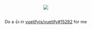 <div align="center">
    <img src="https://user-images.githubusercontent.com/78584173/227779620-e90a2d76-18e2-4e57-8bc4-6f4d54b1d282.gif" />
    <br /><br />
    <p> Do a 👍 in <a href="https://github.com/vuetifyjs/vuetify/issues/15282">vuetifyjs/vuetify#15282</a> for me </p>
</div>
